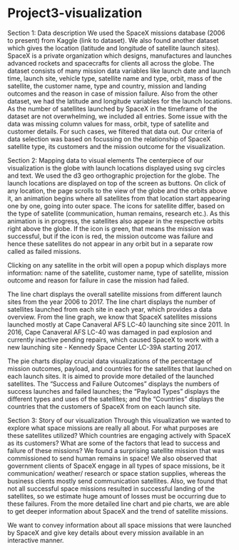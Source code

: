# Project3-visualization
Section 1: Data description
We used the SpaceX missions database (2006 to present) from Kaggle (link to dataset). We also found another dataset which gives the location (latitude and longitude of satellite launch sites). SpaceX is a private organization which designs, manufactures and launches advanced rockets and spacecrafts for clients all across the globe. The dataset consists of many mission data variables like launch date and launch time, launch site, vehicle type, satellite name and type, orbit, mass of the satellite, the customer name, type and country, mission and landing outcomes and the reason in case of mission failure. Also from the other dataset, we had the latitude and longitude variables for the launch locations. As the number of satellites launched by SpaceX in the timeframe of the dataset are not overwhelming, we included all entries. Some issue with the data was missing column values for mass, orbit, type of satellite and customer details. For such cases, we filtered that data out. Our criteria of data selection was based on focussing on the relationship of SpaceX satellite type, its customers and the mission outcome for the visualization.

Section 2: Mapping data to visual elements
The centerpiece of our visualization is the globe with launch locations displayed using svg circles and text. We used the d3 geo orthographic projection for the globe. The launch locations are displayed on top of the screen as buttons. On click of any location, the page scrolls to the view of the globe and the orbits above it, an animation begins where all satellites from that location start appearing one by one, going into outer space. The icons for satellite differ, based on the type of satellite (communication, human remains, research etc.). As this animation is in progress, the satellites also appear in the respective orbits right above the globe. If the icon is green, that means the mission was successful, but if the icon is red, the mission outcome was failure and hence these satellites do not appear in any orbit but in a separate row called as failed missions.

Clicking on any satellite in the orbit will open a popup which displays more information: name of the satellite, customer name, type of satellite, mission outcome and reason for failure in case the mission had failed.

The line chart displays the overall satellite missions from different launch sites from the year 2006 to 2017. The line chart displays the number of satellites launched from each site in each year, which provides a data overview. From the line graph, we know that SpaceX satellites missions launched mostly at Cape Canaveral AFS LC-40 launching site since 2011. In 2016, Cape Canaveral AFS LC-40 was damaged in pad explosion and currently inactive pending repairs, which caused SpaceX to work with a new launching site - Kennedy Space Center LC-39A starting 2017.

The pie charts display crucial data visualizations of the percentage of mission outcomes, payload, and countries for the satellites that launched on each launch sites. It is aimed to provide more detailed of the launched satellites. The “Success and Failure Outcomes” displays the numbers of success launches and failed launches; the “Payload Types” displays the different types and uses of the satellites; and the “Countries” displays the countries that the customers of SpaceX  from on each launch site.  

Section 3: Story of our visualization
Through this visualization we wanted to explore what space missions are really all about. For what purposes are these satellites utilized? Which countries are engaging actively with SpaceX as its customers? What are some of the factors that lead to success and failure of these missions? We found a surprising satellite mission that was commissioned to send human remains in space! We also observed that government clients of SpaceX engage in all types of space missions, be it communication/ weather/ research or space station supplies, whereas the business clients mostly send communication satellites. Also, we found that not all successful space missions resulted in successful landing of the satellites, so we estimate huge amount of losses must be occurring due to these failures.
From the more detailed line chart and pie charts, we are able to get deeper information about SpaceX and the trend of satellite missions. 

We want to convey information about all space missions that were launched by SpaceX and give key details about every mission available in an interactive manner.
